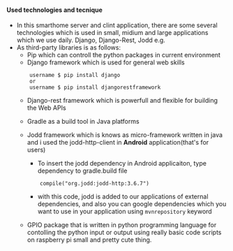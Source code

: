 #### Used technologies and tecnique

-	In this smarthome server and clint application, there are some several technologies which is used in small, midium and large applications which we use daily. Django, Django-Rest, Jodd e.g.
-	As third-party libraries is as follows:
	-	Pip which can controll the python packages in current environment
	-	Django framework which is used for general web skills
	```
		username $ pip install django
		or
		username $ pip install djangorestframework
	```
	-	Django-rest framework which is powerfull and flexible for building the Web APIs
	-	Gradle as a build tool in Java platforms
	-	Jodd framework which is knows as micro-framework written in java and i used the jodd-http-client in **Android** application(that's for users)
		-	To insert the jodd dependency in Android applicaiton, type dependency to gradle.build file
		```
			compile("org.jodd:jodd-http:3.6.7")
		```
		-	with this code, jodd is added to our applications of external dependencies, and also you can google dependencies which you want to use in your application using `mvnrepository` keyword

	-	GPIO package that is written in python programming language for contolling the python input or output using really basic code scripts on raspberry pi small and pretty cute thing.